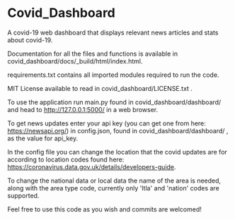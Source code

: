 # Covid_Dashboard
A covid-19 web dashboard that displays relevant news articles and stats about covid-19.

Documentation for all the files and functions is available in covid_dashboard/docs/_build/html/index.html.

requirements.txt contains all imported modules required to run the code.

MIT License available to read in covid_dashboard/LICENSE.txt .

To use the application run main.py found in covid_dashboard/dashboard/ and head to http://127.0.0.1:5000/ in a web browser.

To get news updates enter your api key (you can get one from here: https://newsapi.org/) in config.json, found in covid_dashboard/dashboard/ , as the value for api_key.

In the config file you can change the location that the covid updates are for according to location codes found here: https://coronavirus.data.gov.uk/details/developers-guide.

To change the national data or local data the name of the area is needed, along with the area type code, currently only 'ltla' and 'nation' codes are supported.

Feel free to use this code as you wish and commits are welcomed!
